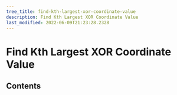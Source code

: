 ```yaml
---
tree_title: find-kth-largest-xor-coordinate-value
description: Find Kth Largest XOR Coordinate Value
last_modified: 2022-06-09T21:23:28.2328
---
```


# Find Kth Largest XOR Coordinate Value

## Contents
